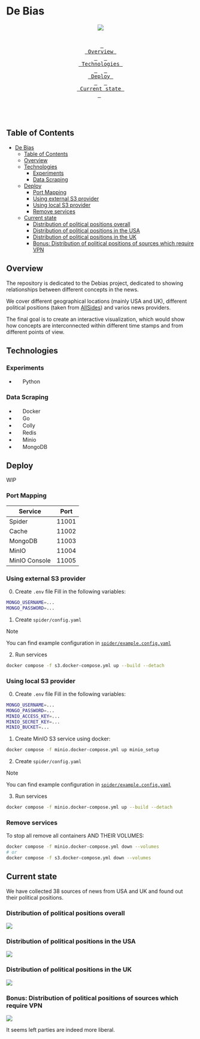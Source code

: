 # De Bias

<div align = center><img src=".github/assets/banner.png"><br><br>

&ensp;[<kbd> <br> Overview <br> </kbd>](#overview)&ensp;
&ensp;[<kbd> <br> Technologies <br> </kbd>](#technologies)&ensp;
&ensp;[<kbd> <br> Deploy <br> </kbd>](#deploy)&ensp;
&ensp;[<kbd> <br> Current state <br> </kbd>](#current-state)&ensp;
<br><br><br><br></div>

## Table of Contents
- [De Bias](#de-bias)
  - [Table of Contents](#table-of-contents)
  - [Overview](#overview)
  - [Technologies](#technologies)
    - [Experiments](#experiments)
    - [Data Scraping](#data-scraping)
  - [Deploy](#deploy)
    - [Port Mapping](#port-mapping)
    - [Using external S3 provider](#using-external-s3-provider)
    - [Using local S3 provider](#using-local-s3-provider)
    - [Remove services](#remove-services)
  - [Current state](#current-state)
    - [Distribution of political positions overall](#distribution-of-political-positions-overall)
    - [Distribution of political positions in the USA](#distribution-of-political-positions-in-the-usa)
    - [Distribution of political positions in the UK](#distribution-of-political-positions-in-the-uk)
    - [Bonus: Distribution of political positions of sources which require VPN](#bonus-distribution-of-political-positions-of-sources-which-require-vpn)


## Overview

The repository is dedicated to the Debias project, dedicated to showing relationships between different concepts in the news. 

We cover different geographical locations (mainly USA and UK), different political positions (taken from [AllSides](https://www.allsides.com/unbiased-balanced-news)) and varios news providers.

The final goal is to create an interactive visualization, which would show how concepts are interconnected within different time stamps and from different points of view.

## Technologies

### Experiments
- <img src=".github/assets/Python-logo-notext.svg.png" width="16" height="16"></img> Python

### Data Scraping
- <img src=".github/assets/4373190_docker_logo_logos_icon.png" width="16" height="16"></img> Docker 
- <img src=".github/assets/Go-Logo_Blue.png" width="16" height="16"></img> Go 
- <img src=".github/assets/colly.png" width="16" height="16"></img> Colly 
- <img src=".github/assets/redis.svg" width="16" height="16"></img> Redis 
- <img src=".github/assets/minio-1.svg" width="16" height="16"></img> Minio 
- <img src=".github/assets/mongodb-icon-1.svg" width="16" height="16"></img> MongoDB 

## Deploy

WIP

### Port Mapping

| Service       | Port  |
| ------------- | ----- |
| Spider        | 11001 |
| Cache         | 11002 |
| MongoDB       | 11003 |
| MinIO         | 11004 |
| MinIO Console | 11005 |

### Using external S3 provider

0. Create `.env` file
Fill in the following variables:
```bash
MONGO_USERNAME=...
MONGO_PASSWORD=...
```

1. Create `spider/config.yaml`

> [!NOTE]
> You can find example configuration in [`spider/example.config.yaml`](spider/example.config.yaml)

2. Run services

```bash
docker compose -f s3.docker-compose.yml up --build --detach
```

### Using local S3 provider

0. Create `.env` file
Fill in the following variables:
```bash
MONGO_USERNAME=...
MONGO_PASSWORD=...
MINIO_ACCESS_KEY=...
MINIO_SECRET_KEY=...
MINIO_BUCKET=...
```


1. Create MinIO S3 service using docker:
```bash
docker compose -f minio.docker-compose.yml up minio_setup
```

2. Create `spider/config.yaml`

> [!NOTE]
> You can find example configuration in [`spider/example.config.yaml`](spider/example.config.yaml)

3. Run services

```bash
docker compose -f minio.docker-compose.yml up --build --detach
```

### Remove services

To stop all remove all containers AND THEIR VOLUMES:
```bash
docker compose -f minio.docker-compose.yml down --volumes
# or
docker compose -f s3.docker-compose.yml down --volumes
```


## Current state

We have collected 38 sources of news from USA and UK and found out their political positions.

### Distribution of political positions overall
<img src=".github/assets/Political bias distribution-2.png"></img>

### Distribution of political positions in the USA
<img src=".github/assets/Political bias distribution - USA-2.png"></img>

### Distribution of political positions in the UK
<img src=".github/assets/Political bias distribution - UK-2.png"></img>

### Bonus: Distribution of political positions of sources which require VPN
<img src=".github/assets/Political bias distribution for sites that require VPN-2.png"></img>

It seems left parties are indeed more liberal.